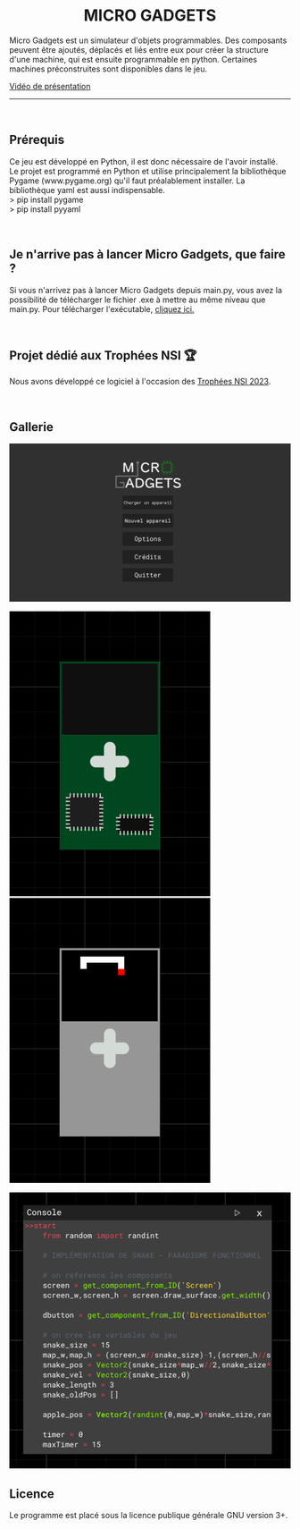 <h1 align="center">MICRO GADGETS</h1>

<p>Micro Gadgets est un simulateur d'objets programmables. Des composants peuvent être ajoutés, déplacés et liés entre eux pour créer la structure d'une machine, qui est ensuite programmable en python. Certaines machines préconstruites sont disponibles dans le jeu.</p>
<a href=https://tube-sciences-technologies.apps.education.fr/w/raHJgnTA66XkB5dwNjPJz2>Vidéo de présentation</a>

----
<br>

<h2>Prérequis</h2>
  <p>Ce jeu est développé en Python, il est donc nécessaire de l'avoir installé.<br>Le projet est programmé en Python et utilise principalement la bibliothèque Pygame (www.pygame.org) qu'il faut préalablement installer. La bibliothèque yaml est aussi indispensable.<br>  > pip install pygame<br>  > pip install pyyaml</p>
<br>

<h2>Je n'arrive pas à lancer Micro Gadgets, que faire ?</h2>
  <p>Si vous n'arrivez pas à lancer Micro Gadgets depuis main.py, vous avez la possibilité de télécharger le fichier .exe à mettre au même niveau que main.py. Pour télécharger l'exécutable, <a href=https://drive.google.com/file/d/1Jto_N2KYLI7EhA19TxMnu7m-MXF-Wk5L/view?usp=share_link>cliquez ici.</a></p>
<br>

<h2>Projet dédié aux Trophées NSI 🏆</h2>
<p>Nous avons développé ce logiciel à l'occasion des <a href='https://trophees-nsi.fr/'>Trophées NSI 2023</a>.</p>
<br>

<h2>Gallerie</h2>
<img src='doc/images/gallerie_menu.png' width='720'>
<p float="left">
  <img src='doc/images/gallerie_snakeOff.png' width='360' height='510'>
  <img src='doc/images/gallerie_snakeOn.png' width='360' height='510'>
</p>
<img src='doc/images/gallerie_console.png'>
<br>

<h2>Licence</h2>
<p>Le programme est placé sous la licence publique générale GNU version 3+.
